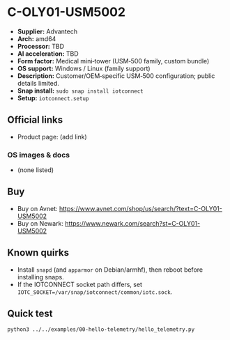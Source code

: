 # C-OLY01-USM5002

- **Supplier:** Advantech
- **Arch:** amd64
- **Processor:** TBD
- **AI acceleration:** TBD
- **Form factor:** Medical mini‑tower (USM‑500 family, custom bundle)
- **OS support:** Windows / Linux (family support)
- **Description:** Customer/OEM‑specific USM‑500 configuration; public details limited.
- **Snap install:** `sudo snap install iotconnect`
- **Setup:** `iotconnect.setup`

## Official links
- Product page: (add link)

### OS images & docs
- (none listed)

## Buy
- Buy on Avnet: https://www.avnet.com/shop/us/search/?text=C-OLY01-USM5002
- Buy on Newark: https://www.newark.com/search?st=C-OLY01-USM5002

## Known quirks
- Install `snapd` (and `apparmor` on Debian/armhf), then reboot before installing snaps.
- If the IOTCONNECT socket path differs, set `IOTC_SOCKET=/var/snap/iotconnect/common/iotc.sock`.

## Quick test
```bash
python3 ../../examples/00-hello-telemetry/hello_telemetry.py
```
